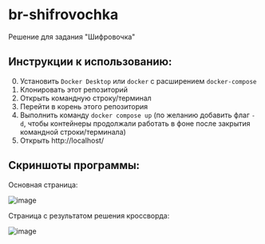 # br-shifrovochka
 
Решение для задания "Шифровочка"

## Инструкции к использованию:

0. Установить `Docker Desktop` или `docker` с расширением `docker-compose`
1. Клонировать этот репозиторий
2. Открыть командную строку/терминал
3. Перейти в корень этого репозитория
4. Выполнить команду `docker compose up` (по желанию добавить флаг `-d`, чтобы контейнеры продолжали работать в фоне после закрытия командной строки/терминала)
5. Открыть http://localhost/

## Скриншоты программы:

Основная страница:

![image](https://user-images.githubusercontent.com/12859907/231769099-a51742ed-5f38-4af8-b1fb-1577b549a4b9.png)

Страница с результатом решения кроссворда:

![image](https://user-images.githubusercontent.com/12859907/231769035-b0fa949c-04ac-47ad-9826-bbec09ff4e10.png)
